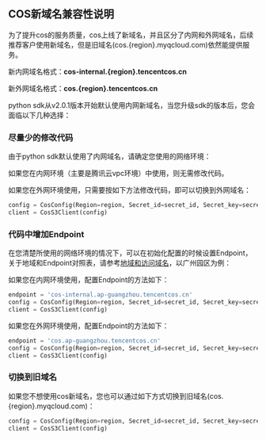 ## COS新域名兼容性说明

为了提升cos的服务质量，cos上线了新域名，并且区分了内网和外网域名，后续推荐客户使用新域名，但是旧域名(cos.{region}.myqcloud.com)依然能提供服务。

新内网域名格式：**cos-internal.{region}.tencentcos.cn**

新外网域名格式：**cos.{region}.tencentcos.cn**

python sdk从v2.0.1版本开始默认使用内网新域名，当您升级sdk的版本后，您会面临以下几种选择：

### 尽量少的修改代码

由于python sdk默认使用了内网域名，请确定您使用的网络环境：

如果您在内网环境（主要是腾讯云vpc环境）中使用，则无需修改代码。

如果您在外网环境使用，只需要按如下方法修改代码，即可以切换到外网域名：

```python
config = CosConfig(Region=region, Secret_id=secret_id, Secret_key=secret_key, Token=token, EnableInternalDomain=False)
client = CosS3Client(config)
```

### 代码中增加Endpoint

在您清楚所使用的网络环境的情况下，可以在初始化配置的时候设置Endpoint，关于地域和Endpoint对照表，请参考[地域和访问域名](https://cloud.tencent.com/document/product/436/6224)，以广州园区为例：

如果您在内网环境使用，配置Endpoint的方法如下：

```python
endpoint = 'cos-internal.ap-guangzhou.tencentcos.cn'
config = CosConfig(Region=region, Secret_id=secret_id, Secret_key=secret_key, Token=token, Endpoint=endpoint)
client = CosS3Client(config)
```

如果您在外网环境使用，配置Endpoint的方法如下：

```python
endpoint = 'cos.ap-guangzhou.tencentcos.cn'
config = CosConfig(Region=region, Secret_id=secret_id, Secret_key=secret_key, Token=token, Endpoint=endpoint)
client = CosS3Client(config)
```

### 切换到旧域名

如果您不想使用cos新域名，您也可以通过如下方式切换到旧域名(cos.{region}.myqcloud.com)：

```python
config = CosConfig(Region=region, Secret_id=secret_id, Secret_key=secret_key, Token=token, EnableOldDomain=True)
client = CosS3Client(config)
```

